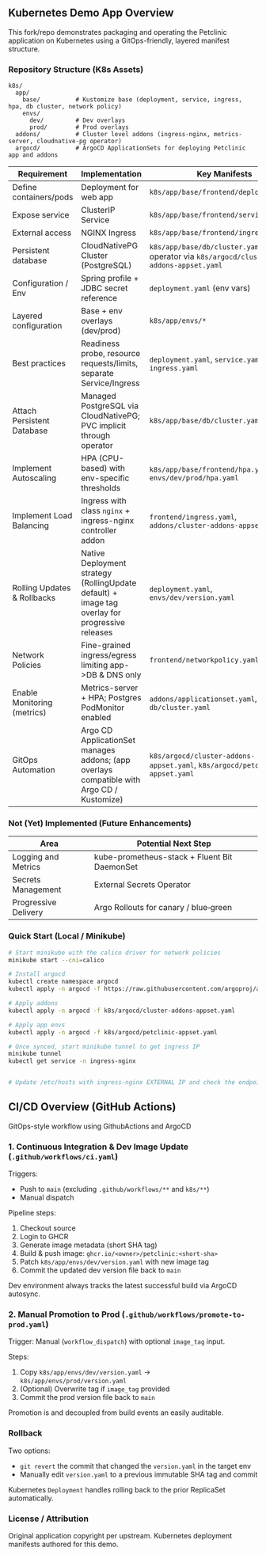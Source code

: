 ## Kubernetes Demo App Overview

This fork/repo demonstrates packaging and operating the Petclinic application on Kubernetes using a GitOps-friendly, layered manifest structure.

### Repository Structure (K8s Assets)
```
k8s/
  app/
    base/          # Kustomize base (deployment, service, ingress, hpa, db cluster, network policy)
    envs/
      dev/         # Dev overlays 
      prod/        # Prod overlays
  addons/          # Cluster level addons (ingress-nginx, metrics-server, cloudnative-pg operator)
  argocd/          # ArgoCD ApplicationSets for deploying Petclinic app and addons
```

| Requirement | Implementation | Key Manifests |
|-------------|----------------|---------------|
| Define containers/pods | Deployment for web app | `k8s/app/base/frontend/deployment.yaml` |
| Expose service | ClusterIP Service | `k8s/app/base/frontend/service.yaml` |
| External access | NGINX Ingress | `k8s/app/base/frontend/ingress.yaml` |
| Persistent database | CloudNativePG Cluster (PostgreSQL) | `k8s/app/base/db/cluster.yaml` + operator via `k8s/argocd/cluster-addons-appset.yaml` |
| Configuration / Env | Spring profile + JDBC secret reference | `deployment.yaml` (env vars) |
| Layered configuration | Base + env overlays (dev/prod) | `k8s/app/envs/*` |
| Best practices | Readiness probe, resource requests/limits, separate Service/Ingress | `deployment.yaml`, `service.yaml`, `ingress.yaml` |
| Attach Persistent Database | Managed PostgreSQL via CloudNativePG; PVC implicit through operator | `k8s/app/base/db/cluster.yaml` |
| Implement Autoscaling | HPA (CPU-based) with env-specific thresholds | `k8s/app/base/frontend/hpa.yaml`, `envs/dev/prod/hpa.yaml` |
| Implement Load Balancing | Ingress with class `nginx` + ingress-nginx controller addon | `frontend/ingress.yaml`, `addons/cluster-addons-appset.yaml` |
| Rolling Updates & Rollbacks | Native Deployment strategy (RollingUpdate default) + image tag overlay for progressive releases | `deployment.yaml`, `envs/dev/version.yaml` |
| Network Policies | Fine-grained ingress/egress limiting app->DB & DNS only | `frontend/networkpolicy.yaml` |
| Enable Monitoring (metrics) | Metrics-server + HPA; Postgres PodMonitor enabled | `addons/applicationset.yaml`, `db/cluster.yaml` |
| GitOps Automation | Argo CD ApplicationSet manages addons; (app overlays compatible with Argo CD / Kustomize) | `k8s/argocd/cluster-addons-appset.yaml`, `k8s/argocd/petclinic-appset.yaml` |

### Not (Yet) Implemented (Future Enhancements)
| Area | Potential Next Step |
|------|---------------------|
| Logging and Metrics | kube-prometheus-stack + Fluent Bit DaemonSet |
| Secrets Management | External Secrets Operator |
| Progressive Delivery | Argo Rollouts for canary / blue‑green |


### Quick Start (Local / Minikube)
```bash
# Start minikube with the calico driver for network policies 
minikube start --cni=calico

# Install argocd
kubectl create namespace argocd
kubectl apply -n argocd -f https://raw.githubusercontent.com/argoproj/argo-cd/stable/manifests/install.yaml

# Apply addons
kubectl apply -n argocd -f k8s/argocd/cluster-addons-appset.yaml

# Apply app envs
kubectl apply -n argocd -f k8s/argocd/petclinic-appset.yaml

# Once synced, start minikube tunnel to get ingress IP
minikube tunnel
kubectl get service -n ingress-nginx


# Update /etc/hosts with ingress-nginx EXTERNAL IP and check the endpoint

```


## CI/CD Overview (GitHub Actions)

GitOps-style workflow using GithubActions and ArgoCD

### 1. Continuous Integration & Dev Image Update (`.github/workflows/ci.yaml`)
Triggers:
- Push to `main` (excluding `.github/workflows/**` and `k8s/**`)
- Manual dispatch

Pipeline steps:
1. Checkout source
2. Login to GHCR
3. Generate image metadata (short SHA tag)  
4. Build & push image: `ghcr.io/<owner>/petclinic:<short-sha>`
5. Patch `k8s/app/envs/dev/version.yaml` with new image tag
6. Commit the updated dev version file back to `main`

 Dev environment always tracks the latest successful build via ArgoCD autosync.

### 2. Manual Promotion to Prod (`.github/workflows/promote-to-prod.yaml`)
Trigger: Manual (`workflow_dispatch`) with optional `image_tag` input.

Steps:
1. Copy `k8s/app/envs/dev/version.yaml` → `k8s/app/envs/prod/version.yaml`
2. (Optional) Overwrite tag if `image_tag` provided
3. Commit the prod version file back to `main`

Promotion is and decoupled from build events an easily auditable.

### Rollback
Two options:
- `git revert` the commit that changed the `version.yaml` in the target env
- Manually edit `version.yaml` to a previous immutable SHA tag and commit

Kubernetes `Deployment` handles rolling back to the prior ReplicaSet automatically.

### License / Attribution
Original application copyright per upstream. Kubernetes deployment manifests authored for this demo.
